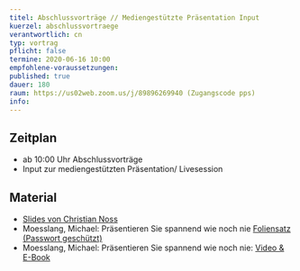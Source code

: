 ```yaml
---
titel: Abschlussvorträge // Mediengestützte Präsentation Input
kuerzel: abschlussvortraege
verantwortlich: cn
typ: vortrag
pflicht: false
termine: 2020-06-16 10:00
empfohlene-voraussetzungen: 
published: true
dauer: 180
raum: https://us02web.zoom.us/j/89896269940 (Zugangscode pps)
info: 
---
```



## Zeitplan
- ab 10:00 Uhr Abschlussvorträge
- Input zur mediengestützten Präsentation/ Livesession

## Material
- [Slides von Christian Noss](../../material/mi-pps-praesentation/)
- Moesslang, Michael: Präsentieren Sie spannend wie noch nie [Foliensatz (Passwort geschützt)](../../material/SpannendPraesentieren_Moesslang.pdf)
- Moesslang, Michael: Präsentieren Sie spannend wie noch nie: [Video & E-Book](https://www.wiso-net.de/document/LEC__4630A)
